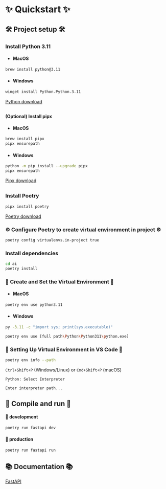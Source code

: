 # ✨ Quickstart ✨

## 🛠️ Project setup 🛠️

### Install Python 3.11

- #### MacOS

```bash
brew install python@3.11
```

- #### Windows

```bash
winget install Python.Python.3.11
```

[Python download](https://www.python.org/downloads/)

##

#### (Optional) Install pipx

- #### MacOS

```bash
brew install pipx
pipx ensurepath
```

- #### Windows

```bash
python -m pip install --upgrade pipx
pipx ensurepath
```

[Pipx download](https://pipx.pypa.io/stable/installation/)

##

### Install Poetry

```bash
pipx install poetry
```

[Poetry download](https://python-poetry.org/docs/)

### ⚙️ Configure Poetry to create virtual environment in project ⚙️

```bash
poetry config virtualenvs.in-project true
```

### Install dependencies

```bash
cd ai
poetry install
```

### 🔧 Create and Set the Virtual Environment 🔧

- #### MacOS

```bash
poetry env use python3.11
```

- #### Windows

```bash
py -3.11 -c "import sys; print(sys.executable)"
```

```bash
poetry env use [full path\Python\Python311\python.exe]
```

### 🔧 Setting Up Virtual Environment in VS Code 🔧

```bash
poetry env info --path
```

`Ctrl+Shift+P` (Windows/Linux) or `Cmd+Shift+P` (macOS)

`Python: Select Interpreter`

`Enter interpreter path...`

## 🚀 Compile and run 🚀

#### 🧪 development

```bash
poetry run fastapi dev
```

#### 🚀 production

```bash
poetry run fastapi run
```

## 📚 Documentation 📚

[FastAPI](https://fastapi.tiangolo.com/tutorial/bigger-applications/)
